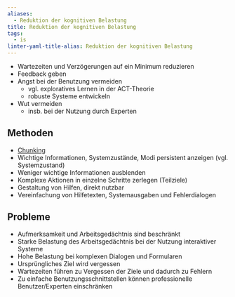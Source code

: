 ```yaml
---
aliases:
  - Reduktion der kognitiven Belastung
title: Reduktion der kognitiven Belastung
tags:
  - is
linter-yaml-title-alias: Reduktion der kognitiven Belastung
---
```

- Wartezeiten und Verzögerungen auf ein Minimum reduzieren
- Feedback geben
- Angst bei der Benutzung vermeiden
	- vgl. exploratives Lernen in der ACT-Theorie
	- robuste Systeme entwickeln
- Wut vermeiden
	- insb. bei der Nutzung durch Experten

## Methoden
- [Chunking](Interaktive%20Systeme/Chunking.md)
- Wichtige Informationen, Systemzustände, Modi persistent anzeigen (vgl. Systemzustand)
- Weniger wichtige Informationen ausblenden
- Komplexe Aktionen in einzelne Schritte zerlegen (Teilziele)
- Gestaltung von Hilfen, direkt nutzbar
- Vereinfachung von Hilfetexten, Systemausgaben und Fehlerdialogen

## Probleme
- Aufmerksamkeit und Arbeitsgedächtnis sind beschränkt
- Starke Belastung des Arbeitsgedächtnis bei der Nutzung interaktiver Systeme
- Hohe Belastung bei komplexen Dialogen und Formularen
- Ursprüngliches Ziel wird vergessen
- Wartezeiten führen zu Vergessen der Ziele und dadurch zu Fehlern
- Zu einfache Benutzungsschnittstellen können professionelle Benutzer/Experten einschränken
